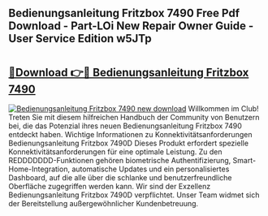 ## Bedienungsanleitung Fritzbox 7490 Free Pdf Download - Part-LOi New Repair Owner Guide - User Service Edition w5JTp

# <h2><a href="http://df4bbv5.blite.top/?on=Bedienungsanleitung+Fritzbox+7490">🔗Download 👉🔴 Bedienungsanleitung Fritzbox 7490</a></h2>

[![Bedienungsanleitung Fritzbox 7490 new download](https://i.imgur.com/lujVjoI.png)](http://df4bbv5.blite.top/?on=Bedienungsanleitung+Fritzbox+7490)
Willkommen im Club! Treten Sie mit diesem hilfreichen Handbuch der Community von Benutzern bei, die das Potenzial ihres neuen Bedienungsanleitung Fritzbox 7490 entdeckt haben. Wichtige Informationen zu Konnektivitätsanforderungen Bedienungsanleitung Fritzbox 7490D Dieses Produkt erfordert spezielle Konnektivitätsanforderungen für eine optimale Leistung. Zu den REDDDDDDD-Funktionen gehören biometrische Authentifizierung, Smart-Home-Integration, automatische Updates und ein personalisiertes Dashboard, auf die alle über die schlanke und benutzerfreundliche Oberfläche zugegriffen werden kann. Wir sind der Exzellenz Bedienungsanleitung Fritzbox 7490D verpflichtet. Unser Team widmet sich der Bereitstellung außergewöhnlicher Kundenbetreuung.
